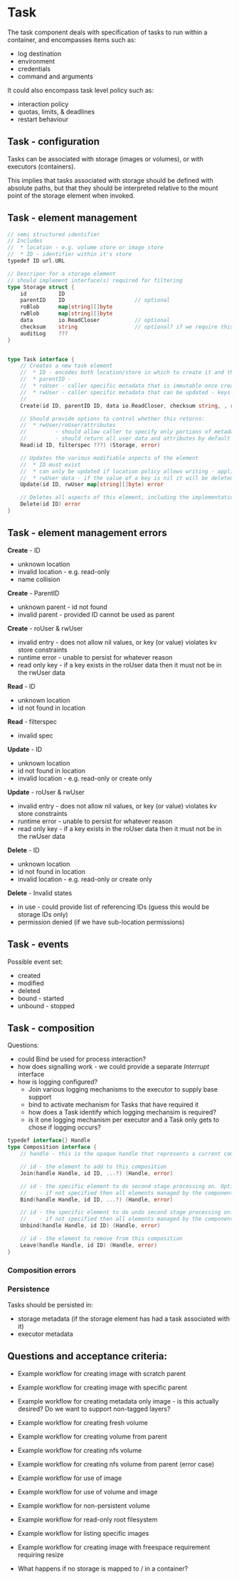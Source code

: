 # Task

The task component deals with specification of tasks to run within a container, and encompasses items such as:
* log destination
* environment
* credentials
* command and arguments

It could also encompass task level policy such as:
* interaction policy
* quotas, limits, & deadlines
* restart behaviour

## Task - configuration

Tasks can be associated with storage (images or volumes), or with executors (containers).

This implies that tasks associated with storage should be defined with absolute paths, but that they should be interpreted relative to the mount point of the storage element when invoked.


## Task - element management

```go
// semi structured identifier
// Includes
//  * location - e.g. volume store or image store
//  * ID - identifier within it's store
typedef ID url.URL

// Descripor for a storage element
// should implement interface(s) required for filtering
type Storage struct {
    id          ID
    parentID    ID                      // optional
    roBlob      map[string][]byte
    rwBlob      map[string][]byte
    data        io.ReadCloser           // optional
    checksum    string                  // optional? if we require this it could help with full stack TPM 
    auditLog    ???
}


type Task interface {
    // Creates a new task element
    //  * ID - encodes both location/store in which to create it and the name by which it's addressed
    //  * parentID - 
    //  * roUser - caller specific metadata that is immutable once created
    //  * rwUser - caller specific metadata that can be updated - keys must not exist in the roUser set
    //
    Create(id ID, parentID ID, data io.ReadCloser, checksum string, , roUser map[string][]byte, rwUser map[string][]byte) error

    // Should provide options to control whether this returns:
    //  * rwUser/roUser/attributes
    //         - should allow caller to specify only portions of metadata to return
    //         - should return all user data and attributes by default
    Read(id ID, filterspec ???) (Storage, error)

    // Updates the various modifiable aspects of the element
    //  * ID must exist
    //  * can only be updated if location policy allows writing - applies to rwUser data
    //  * rwUser data - if the value of a key is nil it will be deleted from the store
    Update(id ID, rwUser map[string][]byte) error

    // Deletes all aspects of this element, including the implementation assocaited metadata and user ro/rw metadata
    Delete(id ID) error
}
```

## Task - element management errors

**Create** - ID
 * unknown location
 * invalid location - e.g. read-only
 * name collision

**Create** - ParentID
 * unknown parent - id not found
 * invalid parent - provided ID cannot be used as parent

**Create** - roUser & rwUser
 * invalid entry - does not allow nil values, or key (or value) violates kv store constraints
 * runtime error - unable to persist for whatever reason
 * read only key - if a key exists in the roUser data then it must not be in the rwUser data


**Read** - ID
 * unknown location
 * id not found in location

**Read** - filterspec
 * invalid spec



**Update** - ID
 * unknown location
 * id not found in location
 * invalid location - e.g. read-only or create only

**Update** - roUser & rwUser
 * invalid entry - does not allow nil values, or key (or value) violates kv store constraints
 * runtime error - unable to persist for whatever reason
 * read only key - if a key exists in the roUser data then it must not be in the rwUser data


**Delete** - ID
 * unknown location
 * id not found in location
 * invalid location - e.g. read-only or create only

**Delete** - Invalid states
 * in use - could provide list of referencing IDs (guess this would be storage IDs only)
 * permission denied (if we have sub-location permissions)


## Task - events

Possible event set:
* created
* modified
* deleted
* bound - started
* unbound - stopped


## Task - composition

Questions:
* could Bind be used for process interaction?
* how does signalling work - we could provide a separate _Interrupt_ interface
* how is logging configured?
  - Join various logging mechanisms to the executor to supply base support
  - bind to activate mechanism for Tasks that have required it
  - how does a Task identify which logging mechansim is required?
  - is it one logging mechanism per executor and a Task only gets to chose if logging occurs?

```go
typedef interface{} Handle
type Composition interface {
    // handle - this is the opaque handle that represents a current composition

    // id - the element to add to this composition
    Join(handle Handle, id ID, ...?) (Handle, error)

    // id - the specific element to do second stage processing on. Optional.
    //    - if not specified then all elements managed by the component will be processed
    Bind(handle Handle, id ID, ...?) (Handle, error)

    // id - the specific element to do undo second stage processing on. Optional.
    //    - if not specified then all elements managed by the component will be processed
    Unbind(handle Handle, id ID) (Handle, error)

    // id - the element to remove from this composition
    Leave(handle Handle, id ID) (Handle, error)
}
```

### Composition errors


### Persistence

Tasks should be persisted in:
* storage metadata (if the storage element has had a task associated with it)
* executor metadata

## Questions and acceptance criteria:

* Example workflow for creating image with scratch parent
* Example workflow for creating image with specific parent
* Example workflow for creating metadata only image - is this actually desired? Do we want to support non-tagged layers?

* Example workflow for creating fresh volume
* Example workflow for creating volume from parent
* Example workflow for creating nfs volume
* Example workflow for creating nfs volume from parent (error case)

* Example workflow for use of image
* Example workflow for use of volume and image
* Example workflow for non-persistent volume
* Example workflow for read-only root filesystem

* Example workflow for listing specific images

* Example workflow for creating image with freespace requirement requiring resize

* What happens if no storage is mapped to / in a container?